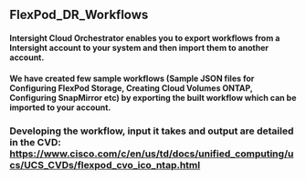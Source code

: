 ## FlexPod_DR_Workflows
#### Intersight Cloud Orchestrator enables you to export workflows from a Intersight account to your system and then import them to another account. 
#### We have created  few sample workflows (Sample JSON files for Configuring FlexPod Storage, Creating Cloud Volumes ONTAP, Configuring SnapMirror etc) by exporting the built workflow which can be imported to your account. 


### Developing the workflow, input it takes and output are detailed in the CVD: https://www.cisco.com/c/en/us/td/docs/unified_computing/ucs/UCS_CVDs/flexpod_cvo_ico_ntap.html
